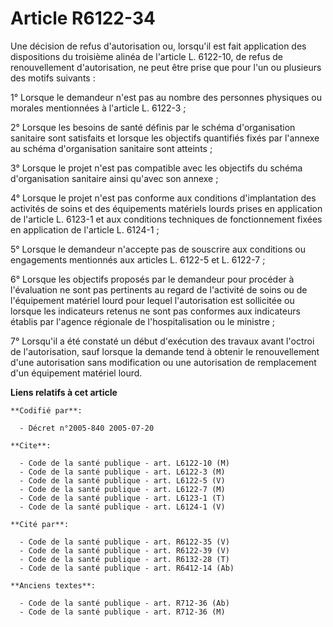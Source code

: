# Article R6122-34

Une décision de refus d'autorisation ou, lorsqu'il est fait application des dispositions du troisième alinéa de l'article L.
6122-10, de refus de renouvellement d'autorisation, ne peut être prise que pour l'un ou plusieurs des motifs suivants :

1° Lorsque le demandeur n'est pas au nombre des personnes physiques ou morales mentionnées à l'article L. 6122-3 ;

2° Lorsque les besoins de santé définis par le schéma d'organisation sanitaire sont satisfaits et lorsque les objectifs
quantifiés fixés par l'annexe au schéma d'organisation sanitaire sont atteints ;

3° Lorsque le projet n'est pas compatible avec les objectifs du schéma d'organisation sanitaire ainsi qu'avec son annexe ;

4° Lorsque le projet n'est pas conforme aux conditions d'implantation des activités de soins et des équipements matériels
lourds prises en application de l'article L. 6123-1 et aux conditions techniques de fonctionnement fixées en application de
l'article L. 6124-1 ;

5° Lorsque le demandeur n'accepte pas de souscrire aux conditions ou engagements mentionnés aux articles L. 6122-5 et L.
6122-7 ;

6° Lorsque les objectifs proposés par le demandeur pour procéder à l'évaluation ne sont pas pertinents au regard de
l'activité de soins ou de l'équipement matériel lourd pour lequel l'autorisation est sollicitée ou lorsque les indicateurs
retenus ne sont pas conformes aux indicateurs établis par l'agence régionale de l'hospitalisation ou le ministre ;

7° Lorsqu'il a été constaté un début d'exécution des travaux avant l'octroi de l'autorisation, sauf lorsque la demande tend à
obtenir le renouvellement d'une autorisation sans modification ou une autorisation de remplacement d'un équipement matériel
lourd.

**Liens relatifs à cet article**

	**Codifié par**:

	  - Décret n°2005-840 2005-07-20

	**Cite**:

	  - Code de la santé publique - art. L6122-10 (M)
	  - Code de la santé publique - art. L6122-3 (M)
	  - Code de la santé publique - art. L6122-5 (V)
	  - Code de la santé publique - art. L6122-7 (M)
	  - Code de la santé publique - art. L6123-1 (T)
	  - Code de la santé publique - art. L6124-1 (V)

	**Cité par**:

	  - Code de la santé publique - art. R6122-35 (V)
	  - Code de la santé publique - art. R6122-39 (V)
	  - Code de la santé publique - art. R6132-28 (T)
	  - Code de la santé publique - art. R6412-14 (Ab)

	**Anciens textes**:

	  - Code de la santé publique - art. R712-36 (Ab)
	  - Code de la santé publique - art. R712-36 (M)
